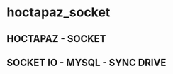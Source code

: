 # hoctapaz_socket
HOCTAPAZ - SOCKET
-------------------------------------------------------------------------------------------------------------------------------------------
SOCKET IO - MYSQL - SYNC DRIVE
-------------------------------------------------------------------------------------------------------------------------------------------
